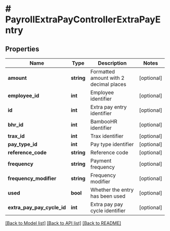 # # PayrollExtraPayControllerExtraPayEntry

## Properties

Name | Type | Description | Notes
------------ | ------------- | ------------- | -------------
**amount** | **string** | Formatted amount with 2 decimal places | [optional]
**employee_id** | **int** | Employee identifier | [optional]
**id** | **int** | Extra pay entry identifier | [optional]
**bhr_id** | **int** | BambooHR identifier | [optional]
**trax_id** | **int** | Trax identifier | [optional]
**pay_type_id** | **int** | Pay type identifier | [optional]
**reference_code** | **string** | Reference code | [optional]
**frequency** | **string** | Payment frequency | [optional]
**frequency_modifier** | **string** | Frequency modifier | [optional]
**used** | **bool** | Whether the entry has been used | [optional]
**extra_pay_pay_cycle_id** | **int** | Extra pay pay cycle identifier | [optional]

[[Back to Model list]](../../README.md#models) [[Back to API list]](../../README.md#endpoints) [[Back to README]](../../README.md)
